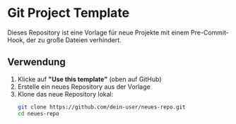 # Git Project Template

Dieses Repository ist eine Vorlage für neue Projekte mit einem Pre-Commit-Hook, der zu große Dateien verhindert.

## Verwendung

1. Klicke auf **"Use this template"** (oben auf GitHub)
2. Erstelle ein neues Repository aus der Vorlage
3. Klone das neue Repository lokal:
   ```bash
   git clone https://github.com/dein-user/neues-repo.git
   cd neues-repo


